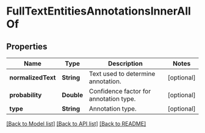 # FullTextEntitiesAnnotationsInnerAllOf

## Properties
Name | Type | Description | Notes
------------ | ------------- | ------------- | -------------
**normalizedText** | **String** | Text used to determine annotation. | [optional] 
**probability** | **Double** | Confidence factor for annotation type. | [optional] 
**type** | **String** | Annotation type. | [optional] 

[[Back to Model list]](../README.md#documentation-for-models) [[Back to API list]](../README.md#documentation-for-api-endpoints) [[Back to README]](../README.md)


